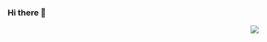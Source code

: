 ### Hi there 👋
<img align="right" src="https://github-readme-stats.vercel.app/api?username=anderson-ryen
&show_icons=true&icon_color=CE1D2D&text_color=718096&bg_color=ffffff&hide_title=true" />
<!--
**anderson-ryen/anderson-ryen** is a ✨ _special_ ✨ repository because its `README.md` (this file) appears on your GitHub profile.

Here are some ideas to get you started:

- 🔭 I’m currently working on ...
- 🌱 I’m currently learning ...
- 👯 I’m looking to collaborate on ...
- 🤔 I’m looking for help with ...
- 💬 Ask me about ...
- 📫 How to reach me: ...
- 😄 Pronouns: ...
- ⚡ Fun fact: ...
-->
